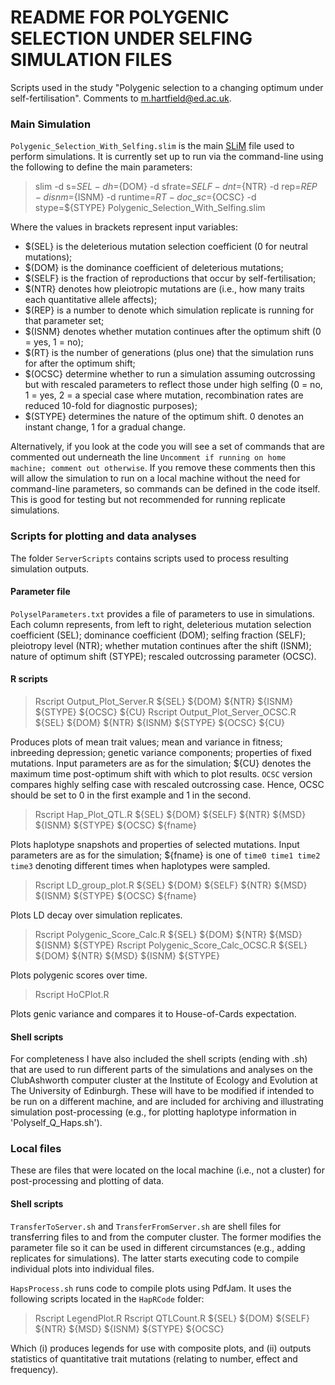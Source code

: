 # README FOR POLYGENIC SELECTION UNDER SELFING SIMULATION FILES

Scripts used in the study "Polygenic selection to a changing optimum under self-fertilisation". Comments to m.hartfield@ed.ac.uk.

### Main Simulation

`Polygenic_Selection_With_Selfing.slim` is the main [SLiM](https://messerlab.org/slim/ "SLiM") file used to perform simulations. It is currently set up to run via the command-line using the following to define the main parameters:

> slim -d s=${SEL} -d h=${DOM} -d sfrate=${SELF} -d nt=${NTR} -d rep=${REP} -d isnm=${ISNM} -d runtime=${RT} -d oc\_sc=${OCSC} -d stype=${STYPE} Polygenic\_Selection\_With\_Selfing.slim

Where the values in brackets represent input variables:
- $(SEL} is the deleterious mutation selection coefficient (0 for neutral mutations);
- $(DOM} is the dominance coefficient of deleterious mutations;
- $(SELF} is the fraction of reproductions that occur by self-fertilisation;
- $(NTR} denotes how pleiotropic mutations are (i.e., how many traits each quantitative allele affects);
- $(REP} is a number to denote which simulation replicate is running for that parameter set;
- $(ISNM} denotes whether mutation continues after the optimum shift (0 = yes, 1 = no);
- $(RT} is the number of generations (plus one) that the simulation runs for after the optimum shift;
- $(OCSC} determine whether to run a simulation assuming outcrossing but with rescaled parameters to reflect those under high selfing (0 = no, 1 = yes, 2  = a special case where mutation, recombination rates are reduced 10-fold for diagnostic purposes);
- $(STYPE} determines the nature of the optimum shift. 0 denotes an instant change, 1 for a gradual change.

Alternatively, if you look at the code you will see a set of commands that are commented out underneath the line `Uncomment if running on home machine; comment out otherwise`. If you remove these comments then this will allow the simulation to run on a local machine without the need for command-line parameters, so commands can be defined in the code itself. This is good for testing but not recommended for running replicate simulations.

### Scripts for plotting and data analyses

The folder `ServerScripts` contains scripts used to process resulting simulation outputs.

#### Parameter file

`PolyselParameters.txt` provides a file of parameters to use in simulations. Each column represents, from left to right, deleterious mutation selection coefficient (SEL); dominance coefficient (DOM); selfing fraction (SELF); pleiotropy level (NTR); whether mutation continues after the shift (ISNM); nature of optimum shift (STYPE); rescaled outcrossing parameter (OCSC).

#### R scripts

>Rscript Output\_Plot\_Server.R ${SEL} ${DOM} ${NTR} ${ISNM} ${STYPE} ${OCSC} ${CU}
>Rscript Output\_Plot\_Server\_OCSC.R ${SEL} ${DOM} ${NTR} ${ISNM} ${STYPE} ${OCSC} ${CU}

Produces plots of mean trait values; mean and variance in fitness; inbreeding depression; genetic variance components; properties of fixed mutations. Input parameters are as for the simulation; ${CU} denotes the maximum time post-optimum shift with which to plot results. `OCSC` version compares highly selfing case with rescaled outcrossing case. Hence, OCSC should be set to 0 in the first example and 1 in the second.

> Rscript Hap\_Plot\_QTL.R ${SEL} ${DOM} ${SELF} ${NTR} ${MSD} ${ISNM} ${STYPE} ${OCSC} ${fname}

Plots haplotype snapshots and properties of selected mutations. Input parameters are as for the simulation; ${fname} is one of `time0 time1 time2 time3` denoting different times when haplotypes were sampled.

> Rscript LD\_group\_plot.R ${SEL} ${DOM} ${SELF} ${NTR} ${MSD} ${ISNM} ${STYPE} ${OCSC} ${fname}

Plots LD decay over simulation replicates.

> Rscript Polygenic\_Score\_Calc.R ${SEL} ${DOM} ${NTR} ${MSD} ${ISNM} ${STYPE}
> Rscript Polygenic\_Score\_Calc_OCSC.R ${SEL} ${DOM} ${NTR} ${MSD} ${ISNM} ${STYPE}

Plots polygenic scores over time.

> Rscript HoCPlot.R

Plots genic variance and compares it to House-of-Cards expectation.

#### Shell scripts

For completeness I have also included the shell scripts (ending with .sh) that are used to run different parts of the simulations and analyses on the ClubAshworth computer cluster at the Institute of Ecology and Evolution at The University of Edinburgh. These will have to be modified if intended to be run on a different machine, and are included for archiving and illustrating simulation post-processing (e.g., for plotting haplotype information in 'Polyself\_Q\_Haps.sh').

### Local files

These are files that were located on the local machine (i.e., not a cluster) for post-processing and plotting of data.

#### Shell scripts

`TransferToServer.sh` and `TransferFromServer.sh` are shell files for transferring files to and from the computer cluster. The former modifies the parameter file so it can be used in different circumstances (e.g., adding replicates for simulations). The latter starts executing code to compile individual plots into individual files.

`HapsProcess.sh` runs code to compile plots using PdfJam. It uses the following scripts located in the `HapRCode` folder:

> Rscript LegendPlot.R 
> Rscript QTLCount.R ${SEL} ${DOM} ${SELF} ${NTR} ${MSD} ${ISNM} ${STYPE} ${OCSC}

Which (i) produces legends for use with composite plots, and (ii) outputs statistics of quantitative trait mutations (relating to number, effect and frequency).
